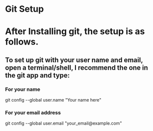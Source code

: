 # Git Setup
<h1>After Installing git, the setup is as follows.</h1>
<h2>To set up git with your user name and email, open a terminal/shell, I recommend the one in the git app and type:</h2>
<h3>For your name</h3>
<p>git config --global user.name "Your name here"</p>
<h3>For your email address</h3>
<p>git config --global user.email "your_email@example.com"</p>
